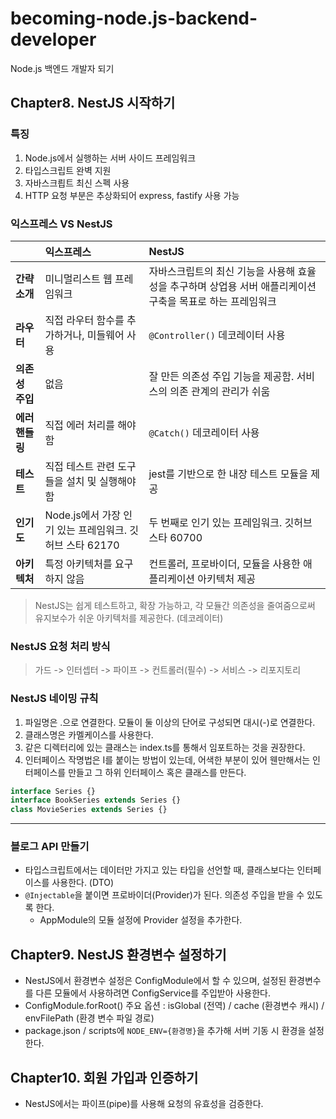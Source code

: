 # becoming-node.js-backend-developer
Node.js 백엔드 개발자 되기

## Chapter8. NestJS 시작하기

### 특징

1. Node.js에서 실행하는 서버 사이드 프레임워크
2. 타입스크립트 완벽 지원
3. 자바스크릡트 최신 스펙 사용
4. HTTP 요청 부분은 추상화되어 express, fastify 사용 가능

### 익스프레스 VS NestJS

| | 익스프레스 | NestJS |
| :--- | :--- | :--- |
| **간략 소개** | 미니멀리스트 웹 프레임워크 | 자바스크립트의 최신 기능을 사용해 효율성을 추구하며 상업용 서버 애플리케이션 구축을 목표로 하는 프레임워크 |
| **라우터** | 직접 라우터 함수를 추가하거나, 미들웨어 사용 | `@Controller()` 데코레이터 사용 |
| **의존성 주입** | 없음 | 잘 만든 의존성 주입 기능을 제공함. 서비스의 의존 관계의 관리가 쉬움 |
| **에러 핸들링** | 직접 에러 처리를 해야 함 | `@Catch()` 데코레이터 사용 |
| **테스트** | 직접 테스트 관련 도구들을 설치 및 실행해야 함 | jest를 기반으로 한 내장 테스트 모듈을 제공 |
| **인기도** | Node.js에서 가장 인기 있는 프레임워크. 깃허브 스타 62170 | 두 번째로 인기 있는 프레임워크. 깃허브 스타 60700 |
| **아키텍처** | 특정 아키텍처를 요구하지 않음 | 컨트롤러, 프로바이더, 모듈을 사용한 애플리케이션 아키텍처 제공 |

> NestJS는 쉽게 테스트하고, 확장 가능하고, 각 모듈간 의존성을 줄여줌으로써 유지보수가 쉬운 아키텍처를 제공한다. (데코레이터)

### NestJS 요청 처리 방식

> 가드 -> 인터셉터 -> 파이프 -> 컨트롤러(필수) -> 서비스 -> 리포지토리

### NestJS 네이밍 규칙

1. 파일명은 .으로 연결한다. 모듈이 둘 이상의 단어로 구성되면 대시(-)로 연결한다.
2. 클래스명은 카멜케이스를 사용한다.
3. 같은 디렉터리에 있는 클래스는 index.ts를 통해서 임포트하는 것을 권장한다.
4. 인터페이스 작명법은 I를 붙이는 방법이 있는데, 어색한 부분이 있어 웬만해서는 인터페이스를 만들고 그 하위 인터페이스 혹은 클래스를 만든다.

```ts
interface Series {}
interface BookSeries extends Series {}
class MovieSeries extends Series {}
```
---

### 블로그 API 만들기

- 타입스크립트에서는 데이터만 가지고 있는 타입을 선언할 때, 클래스보다는 인터페이스를 사용한다. (DTO)
- `@Injectable`을 붙이면 프로바이더(Provider)가 된다. 의존성 주입을 받을 수 있도록 한다.
    - AppModule의 모듈 설정에 Provider 설정을 추가한다.

## Chapter9. NestJS 환경변수 설정하기

- NestJS에서 환경변수 설정은 ConfigModule에서 할 수 있으며, 설정된 환경변수를 다른 모듈에서 사용하려면 ConfigService를 주입받아 사용한다.
- ConfigModule.forRoot() 주요 옵션 : isGlobal (전역) / cache (환경변수 캐시) / envFilePath (환경 변수 파일 경로)
- package.json / scripts에 `NODE_ENV={환경명}`을 추가해 서버 기동 시 환경을 설정한다.

## Chapter10. 회원 가입과 인증하기

- NestJS에서는 파이프(pipe)를 사용해 요청의 유효성을 검증한다. 